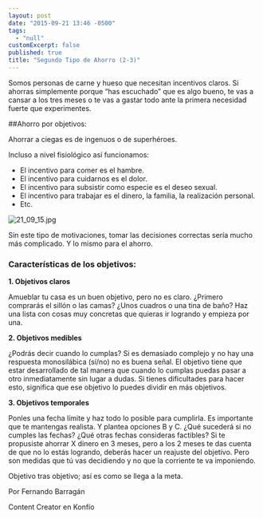 ```yaml
---
layout: post
date: "2015-09-21 13:46 -0500"
tags: 
  - "null"
customExcerpt: false
published: true
title: "Segundo Tipo de Ahorro (2-3)"
---
```



Somos personas de carne y hueso que necesitan incentivos claros. Si ahorras simplemente porque “has escuchado” que es algo bueno, te vas a cansar a los tres meses o te vas a gastar todo ante la primera necesidad fuerte que experimentes. 

##Ahorro por objetivos:

Ahorrar a ciegas es de ingenuos o de superhéroes. 

Incluso a nivel fisiológico así funcionamos:

- El incentivo para comer es el hambre.
- El incentivo para cuidarnos es el dolor.
- El incentivo para subsistir como especie es el deseo sexual.
- El incentivo para trabajar es el dinero, la familia, la realización personal.
- Etc.

![21_09_15.jpg]({{site.baseurl}}/img/21_09_15.jpg)

Sin este tipo de motivaciones, tomar las decisiones correctas sería mucho más complicado. Y lo mismo para el ahorro.

### Características de los objetivos:

**1. Objetivos claros**

Amueblar tu casa es un buen objetivo, pero no es claro. ¿Primero comprarás el sillón o las camas? ¿Unos cuadros o una tina de baño? Haz una lista con cosas muy concretas que quieras ir logrando y empieza por una.

**2. Objetivos medibles**

¿Podrás decir cuando lo cumplas? Si es demasiado complejo y no hay una respuesta monosilábica (sí/no) no es buena señal. El objetivo tiene que estar desarrollado de tal manera que cuando lo cumplas puedas pasar a otro inmediatamente sin lugar a dudas. Si tienes dificultades para hacer esto, significa que ese objetivo lo puedes dividir en más objetivos.

**3. Objetivos temporales**

Ponles una fecha límite y haz todo lo posible para cumplirla. Es importante que te mantengas realista. Y plantea opciones B y C. ¿Qué sucederá si no cumples las fechas? ¿Qué otras fechas consideras factibles? Si te propusiste ahorrar X dinero en 3 meses, pero a los 2 meses te das cuenta de que no lo estás logrando, deberás hacer un reajuste del objetivo. Pero son medidas que tú vas decidiendo y no que la corriente te va imponiendo.

Objetivo tras objetivo; así es como se llega a la meta.

Por Fernando Barragán

Content Creator en Konfío
